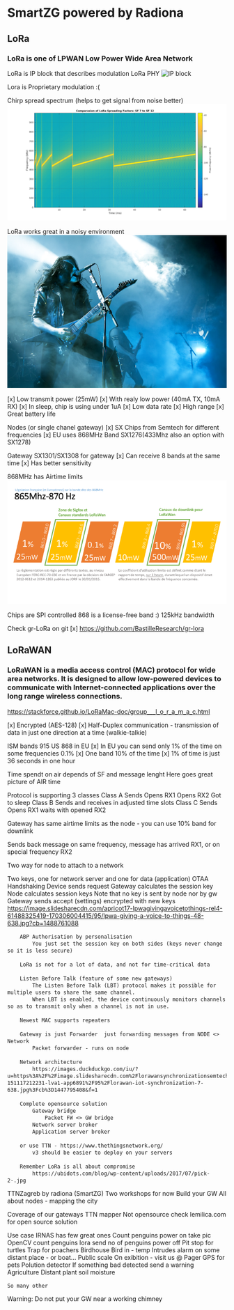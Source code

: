 # SmartZG powered by Radiona

## LoRa
  ### LoRa is one of LPWAN Low Power Wide Area Network
  
  LoRa is IP block that describes modulation LoRa PHY
  ![IP block](http://www.bitreactive.com/wp-content/uploads/2015/09/Lora-Block.png)
	
Lora is Proprietary modulation :(

Chirp spread spectrum (helps to get signal from noise better)
![SNR](pics/chirp.png)

LoRa works great in a noisy environment
![Noisy](pics/noisy.jpg)

   [x] Low transmit power (25mW)
   [x] With realy low power (40mA TX, 10mA RX)
   [x] In sleep, chip is using under 1uA
   [x] Low data rate
   [x] High range
   [x] Great battery life

Nodes (or single chanel gateway)
    [x] SX Chips from Semtech for different frequencies
    [x]  EU uses 868MHz Band SX1276(433Mhz also an option with SX1278)

Gateway SX1301/SX1308 for gateway
    [x] Can receive 8 bands at the same time
    [x] Has better sensitivity

868MHz has Airtime limits
![AirTime](pics/AirTime.png)

Chips are SPI controlled
868 is a license-free band :)
125kHz bandwidth

Check gr-LoRa on git
    [x] https://github.com/BastilleResearch/gr-lora

## LoRaWAN
### LoRaWAN is a media access control (MAC) protocol for wide area networks. It is designed to allow low-powered devices to communicate with Internet-connected applications over the long range wireless connections.
https://stackforce.github.io/LoRaMac-doc/group___l_o_r_a_m_a_c.html

[x] Encrypted (AES-128)
[x] Half-Duplex communication - transmission of data in just one direction at a time (walkie-talkie) 

ISM bands 915 US 868 in EU
[x] In EU you can send only 1% of the time on some frequencies 0.1%
[x] One band 10% of the time
[x] 1% of time is just 36 seconds in one hour

Time spendt on air depends of SF and message lenght
Here goes great picture of AIR time

Protocol is supporting 3 classes
    	Class A
        	Sends Opens RX1 Opens RX2 Got to sleep
    	Class B 
        	Sends and receives in adjusted time slots
    	Class C 
        	Sends Opens RX1 waits with opened RX2

Gateway has same airtime limits as the node - you can use 10% band for downlink

Sends back message on same frequency, message has arrived RX1, or on special frequency RX2
    
Two way for node to attach to a network
        
Two keys, one for network server and one for data (application)
        OTAA
            Handshaking
            Device sends request
            Gateway calculates the session key
            Node calculates session keys
                Note that no key is sent by node nor by gw
            Gateway sends accept (settings) encrypted with new keys
                https://image.slidesharecdn.com/apricot17-lpwagivingavoicetothings-rel4-61488325419-170306004415/95/lpwa-giving-a-voice-to-things-48-638.jpg?cb=1488761088

        ABP Authorisation by personalisation
            You just set the session key on both sides (keys never change so it is less secure)
        
        LoRa is not for a lot of data, and not for time-critical data

        Listen Before Talk (feature of some new gateways)
            The Listen Before Talk (LBT) protocol makes it possible for multiple users to share the same channel. 
            When LBT is enabled, the device continuously monitors channels so as to transmit only when a channel is not in use.

        Newest MAC supports repeaters

        Gateway is just Forwarder  just forwarding messages from NODE <> Network
            Packet forwarder - runs on node

        Network architecture
            https://images.duckduckgo.com/iu/?u=https%3A%2F%2Fimage.slidesharecdn.com%2Florawansynchronizationsemtech-151117212231-lva1-app6891%2F95%2Florawan-iot-synchronization-7-638.jpg%3Fcb%3D1447795408&f=1

        Complete opensource solution
            Gateway bridge
                Packet FW <> GW bridge
            Network server broker
            Application server broker

        or use TTN - https://www.thethingsnetwork.org/
            v3 should be easier to deploy on your servers

        Remember LoRa is all about compromise
            https://ubidots.com/blog/wp-content/uploads/2017/07/pick-2-.jpg


TTNZagreb by radiona (SmartZG)
Two workshops for now
    Build your GW
    All about nodes - mapping the city

Coverage of our gateways
    TTN mapper
        Not opensource
    check lemilica.com for open source solution

Use case
    IRNAS has few great ones
        Count penguins
            power on
            take pic
            OpenCV count penguins
            lora send no of penguins
            power off
        Pit stop for turtles
        Trap for poachers
    Birdhouse
        Bird in - temp
    Intrudes alarm on some distant place - or boat...
    Public scale
        On exibition - visit us @
    Pager
    GPS for pets
    Polution detector
        If something bad detected send a warning
    Agriculture
    Distant plant soil moisture

    So many other

Warning:
    Do not put your GW near a working chimney
